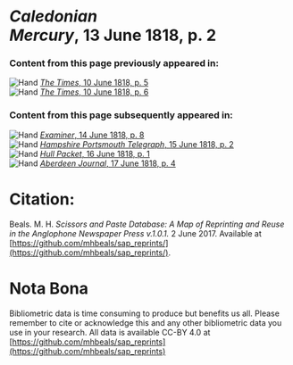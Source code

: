 # *Caledonian Mercury*, 13 June 1818, p. 2  
  
### Content from this page previously appeared in:  
![Hand](http://scissorsandpaste.net/wp-content/uploads/2017/06/smallhandpointer.png) [*The Times*, 10 June 1818, p. 5](https://mhbeals.github.io/sap_html/The-Times/The-Times-10-June-1818-p-5)  
![Hand](http://scissorsandpaste.net/wp-content/uploads/2017/06/smallhandpointer.png) [*The Times*, 10 June 1818, p. 6](https://mhbeals.github.io/sap_html/The-Times/The-Times-10-June-1818-p-6)  
  
### Content from this page subsequently appeared in:  
![Hand](http://scissorsandpaste.net/wp-content/uploads/2017/06/smallhandpointer.png) [*Examiner*, 14 June 1818, p. 8](https://mhbeals.github.io/sap_html/Examiner/Examiner-14-June-1818-p-8)  
![Hand](http://scissorsandpaste.net/wp-content/uploads/2017/06/smallhandpointer.png) [*Hampshire Portsmouth Telegraph*, 15 June 1818, p. 2](https://mhbeals.github.io/sap_html/Hampshire-Portsmouth-Telegraph/Hampshire-Portsmouth-Telegraph-15-June-1818-p-2)  
![Hand](http://scissorsandpaste.net/wp-content/uploads/2017/06/smallhandpointer.png) [*Hull Packet*, 16 June 1818, p. 1](https://mhbeals.github.io/sap_html/Hull-Packet/Hull-Packet-16-June-1818-p-1)  
![Hand](http://scissorsandpaste.net/wp-content/uploads/2017/06/smallhandpointer.png) [*Aberdeen Journal*, 17 June 1818, p. 4](https://mhbeals.github.io/sap_html/Aberdeen-Journal/Aberdeen-Journal-17-June-1818-p-4)  


# Citation: 

Beals. M. H. *Scissors and Paste Database: A Map of Reprinting and Reuse in the Anglophone Newspaper Press v.1.0.1.* 2 June 2017. Available at [https://github.com/mhbeals/sap_reprints/](https://github.com/mhbeals/sap_reprints/). 

# Nota Bona

Bibliometric data is time consuming to produce but benefits us all. Please remember to cite or acknowledge this and any other bibliometric data you use in your research. All data is available CC-BY 4.0 at [https://github.com/mhbeals/sap_reprints](https://github.com/mhbeals/sap_reprints)